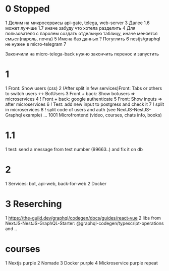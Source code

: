 # 0 Stopped
1 Делим на микросервисы api-gate, telega, web-server
3 Далее 1.6 может луччше 1.7 иначе забуду что хотела разделить
4 Для пользователя с паролем создать отдельную таблицу, иначе меняется смысл(пароль, почта)
5 Имена баз данных ? Погуглить
6 nestjs/graphql не нужен в micro-telegram
7

Закончили на micro-telega-back нужно закончить перенос и запустить


# 1
1 Front: Show users (css)
2 (After split in few services)Front: Tabs or others to switch users <-> BotUsers
3 Front + back: Show botusers => microservices
4 ! Front + back: google authenticate
5 Front: Show inputs => after microservices
6 ! Test: add new input to postgress and check it
7 ! split in microservices
8 ! split code of users and auth (see NextJS-NestJS-Graphql example)
...
1001 Microfrontend (video, courses, chats info, books)

# 1.1
1 test: send a message from test number (99663..) and fix it on db

# 2
1 Services: bot, api-web, back-for-web
2 Docker  

# 3 Reserching
1 https://the-guild.dev/graphql/codegen/docs/guides/react-vue
2 libs from NextJS-NestJS-GraphQL-Starter: @graphql-codegen/typescript-operations and ..

# courses
1 Nextjs purple
2 Nomade
3 Docker purple
4 Mickroservice purple repeat